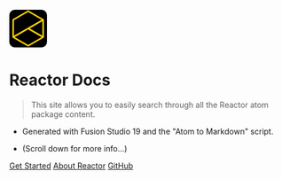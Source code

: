 <!-- _coverpage.md -->

![logo](icon-reactor.png)

# Reactor Docs

> This site allows you to easily search through all the Reactor atom package content.

- Generated with Fusion Studio 19 and the "Atom to Markdown" script.

- (Scroll down for more info...)

[Get Started](#reactor-atom-packages)
[About Reactor](reactor.md)
[GitHub](https://github.com/Kartaverse/Reactor-Docs)

